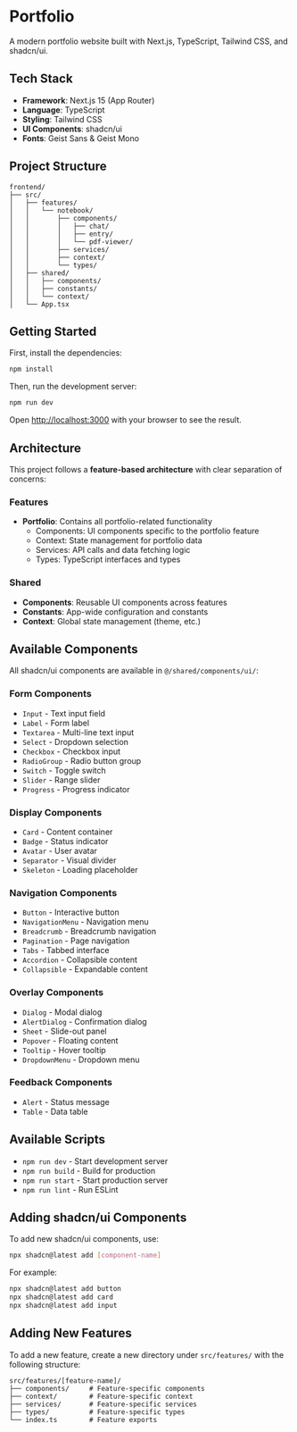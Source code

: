 # Portfolio

A modern portfolio website built with Next.js, TypeScript, Tailwind CSS, and shadcn/ui.

## Tech Stack

- **Framework**: Next.js 15 (App Router)
- **Language**: TypeScript
- **Styling**: Tailwind CSS
- **UI Components**: shadcn/ui
- **Fonts**: Geist Sans & Geist Mono

## Project Structure

```
frontend/
├── src/
│   ├── features/
│   │   └── notebook/
│   │       ├── components/
│   │       │   ├── chat/
│   │       │   ├── entry/
│   │       │   └── pdf-viewer/
│   │       ├── services/
│   │       ├── context/
│   │       └── types/
│   ├── shared/
│   │   ├── components/
│   │   ├── constants/
│   │   └── context/
│   └── App.tsx

```

## Getting Started

First, install the dependencies:

```bash
npm install
```

Then, run the development server:

```bash
npm run dev
```

Open [http://localhost:3000](http://localhost:3000) with your browser to see the result.

## Architecture

This project follows a **feature-based architecture** with clear separation of concerns:

### Features
- **Portfolio**: Contains all portfolio-related functionality
  - Components: UI components specific to the portfolio feature
  - Context: State management for portfolio data
  - Services: API calls and data fetching logic
  - Types: TypeScript interfaces and types

### Shared
- **Components**: Reusable UI components across features
- **Constants**: App-wide configuration and constants
- **Context**: Global state management (theme, etc.)

## Available Components

All shadcn/ui components are available in `@/shared/components/ui/`:

### Form Components
- `Input` - Text input field
- `Label` - Form label
- `Textarea` - Multi-line text input
- `Select` - Dropdown selection
- `Checkbox` - Checkbox input
- `RadioGroup` - Radio button group
- `Switch` - Toggle switch
- `Slider` - Range slider
- `Progress` - Progress indicator

### Display Components
- `Card` - Content container
- `Badge` - Status indicator
- `Avatar` - User avatar
- `Separator` - Visual divider
- `Skeleton` - Loading placeholder

### Navigation Components
- `Button` - Interactive button
- `NavigationMenu` - Navigation menu
- `Breadcrumb` - Breadcrumb navigation
- `Pagination` - Page navigation
- `Tabs` - Tabbed interface
- `Accordion` - Collapsible content
- `Collapsible` - Expandable content

### Overlay Components
- `Dialog` - Modal dialog
- `AlertDialog` - Confirmation dialog
- `Sheet` - Slide-out panel
- `Popover` - Floating content
- `Tooltip` - Hover tooltip
- `DropdownMenu` - Dropdown menu

### Feedback Components
- `Alert` - Status message
- `Table` - Data table

## Available Scripts

- `npm run dev` - Start development server
- `npm run build` - Build for production
- `npm run start` - Start production server
- `npm run lint` - Run ESLint

## Adding shadcn/ui Components

To add new shadcn/ui components, use:

```bash
npx shadcn@latest add [component-name]
```

For example:
```bash
npx shadcn@latest add button
npx shadcn@latest add card
npx shadcn@latest add input
```

## Adding New Features

To add a new feature, create a new directory under `src/features/` with the following structure:

```
src/features/[feature-name]/
├── components/     # Feature-specific components
├── context/        # Feature-specific context
├── services/       # Feature-specific services
├── types/          # Feature-specific types
└── index.ts        # Feature exports
```
